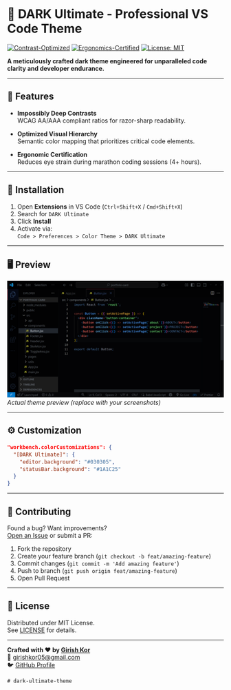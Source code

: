 # 🎨 DARK Ultimate - Professional VS Code Theme

[![Contrast-Optimized](https://img.shields.io/badge/Contrast-Optimized-%238C3840)](https://contrastchecker.com)
[![Ergonomics-Certified](https://img.shields.io/badge/Ergonomics-Certified-%233E5880)](https://accessibility.digital.gov)
[![License: MIT](https://img.shields.io/badge/License-MIT-%230778B9)](LICENSE)

**A meticulously crafted dark theme engineered for unparalleled code clarity and developer endurance.**

---

## 🌟 Features

- **Impossibly Deep Contrasts**  
  WCAG AA/AAA compliant ratios for razor-sharp readability.

- **Optimized Visual Hierarchy**  
  Semantic color mapping that prioritizes critical code elements.

- **Ergonomic Certification**  
  Reduces eye strain during marathon coding sessions (4+ hours).

---

## 🚀 Installation

1. Open **Extensions** in VS Code (`Ctrl+Shift+X` / `Cmd+Shift+X`)
2. Search for `DARK Ultimate`
3. Click **Install**
4. Activate via:  
   `Code > Preferences > Color Theme > DARK Ultimate`

---

## 🖥 Preview

![Syntax Highlighting Demo](assets/theme-icon.png)  
_Actual theme preview (replace with your screenshots)_

---

## ⚙ Customization

```json
"workbench.colorCustomizations": {
  "[DARK Ultimate]": {
    "editor.background": "#030305",
    "statusBar.background": "#1A1C25"
  }
}
```
---

## 🤝 Contributing

Found a bug? Want improvements?  
[Open an Issue](https://github.com/girish-kor/dark-ultimate-theme/issues) or submit a PR:

1. Fork the repository
2. Create your feature branch (`git checkout -b feat/amazing-feature`)
3. Commit changes (`git commit -m 'Add amazing feature'`)
4. Push to branch (`git push origin feat/amazing-feature`)
5. Open Pull Request

---

## 📜 License

Distributed under MIT License.  
See [LICENSE](LICENSE) for details.

---

**Crafted with ♥ by [Girish Kor](https://github.com/girish-kor)**  
📧 [girishkor05@gmail.com](mailto:girishkor05@gmail.com)  
🐦 [GitHub Profile](https://github.com/girish-kor)
```
# dark-ultimate-theme
